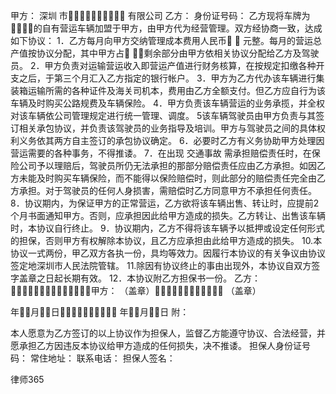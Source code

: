 
 甲方：
深圳
市 有限公司
乙方：
身份证号码：
乙方现将车牌为的自有营运车辆加盟于甲方，由甲方代为经营管理。双方经协商一致，达成如下协议：
1．乙方每月向甲方交纳管理成本费用人民币  元整。每月的营运总产值按协议分配，其中甲方占 ，剩余部分由甲方依相关协议分配给乙方及驾驶员。
2．甲方负责对运输营运收入即营运产值进行财务核算，在按规定扣缴各种开支之后，于第三个月汇入乙方指定的银行帐户。
3．甲方为乙方代办该车辆进行集装箱运输所需的各种证件及海关司机本，费用由乙方全额支付。但乙方应自行为该车辆及时购买公路规费及车辆保险。
4．甲方负责该车辆营运的业务承揽，并全权对该车辆依公司管理规定进行统一管理、调度。
5该车辆驾驶员由甲方负责与其签订相关承包协议，并负责该驾驶员的业务指导及培训。甲方与驾驶员之间的具体权利义务依其两方自主签订的承包协议确定。
6．必要时乙方有义务协助甲方处理因营运需要的各种事务，不得推诿。
7．在出现
交通事故
需承担赔偿责任时，在保险公司予以理赔后，驾驶员所仍无法承担的那部分赔偿责任应由乙方承担。如因乙方未能及时购买车辆保险，而不能得以保险赔偿时，则此部分的赔偿责任完全由乙方承担。对于驾驶员的任何人身损害，需赔偿时乙方同意甲方不承担任何责任。
8．协议期内，为保证甲方的正常营运，乙方欲将该车辆出售、转让时，应提前2个月书面通知甲方。否则，应承担因此给甲方造成的损失。乙方转让、出售该车辆时，本协议自行终止。
9．协议期内，乙方不得将该车辆予以抵押或设定任何形式的担保，否则甲方有权解除本协议，且乙方应承担由此给甲方造成的损失。
10.本协议一式两份，甲乙双方各执一份，具均等效力。因履行本协议的有关争议由协议签定地深圳市人民法院管辖。
11.除因有协议终止的事由出现外，本协议自双方签字盖章之日起长期有效。
12．本协议附乙方担保书一份。
乙方：甲方：
（盖章） （盖章）

年月日 年月日
附：

本人愿意为乙方签订的以上协议作为担保人，监督乙方能遵守协议、合法经营，并愿承担乙方因违反本协议给甲方造成的任何损失，决不推诿。
担保人身份证号码：
常住地址：
联系电话：
担保人签名：




 
律师365






 


 

 
 
 
 
 
  


  
 

  


  


  
 
 
 
 

